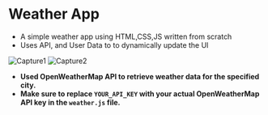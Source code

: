 # Weather App
- A simple weather app using HTML,CSS,JS written from scratch
- Uses API, and User Data to to dynamically update the UI

![Capture1](https://github.com/nadaahmed2001/WeatherApp/assets/60941223/863417d5-6be7-4697-aaa3-89ec5a018c22)
![Capture2](https://github.com/nadaahmed2001/WeatherApp/assets/60941223/3a277bcb-efc9-473c-a138-f9ba56b1b641)

- **Used OpenWeatherMap API to retrieve weather data for the specified city.**
- **Make sure to replace `YOUR_API_KEY` with your actual OpenWeatherMap API key in the `weather.js` file.**
  
